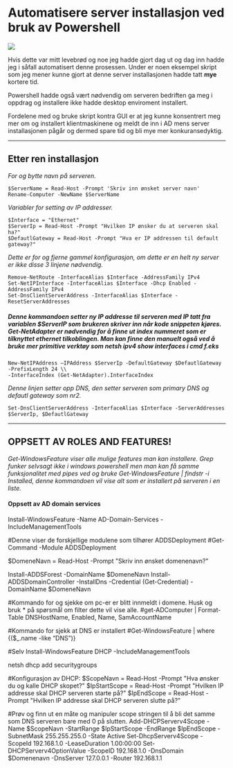 # Automatisere server installasjon ved bruk av Powershell
![](https://i0.wp.com/blogit.create.pt/wp-content/uploads/2017/02/powershell-cim_1.jpg?fit=1118%2C628&ssl=1)

Hvis dette var mitt levebrød og noe jeg hadde gjort dag ut og dag inn hadde jeg i såfall automatisert denne prosessen.
Under er noen eksempel skript som jeg mener kunne gjort at denne server installasjonen hadde tatt **mye** kortere tid.

Powershell hadde også vært nødvendig om serveren bedriften ga meg i oppdrag og installere
ikke hadde desktop enviroment installert.

Fordelene med og bruke skript kontra GUI er at jeg kunne konsentrert meg mer om og installert
klientmaskinene og meldt de inn i AD mens server installasjonen pågår og dermed spare tid og bli mye mer konkuransedyktig.

---
## Etter ren installasjon  ##

*For og bytte navn på serveren.*
```{PowerShell}
$ServerName = Read-Host -Prompt 'Skriv inn ønsket server navn'
Rename-Computer -NewName $ServerName
```

*Variabler for setting av IP addresser.*
```
$Interface = "Ethernet"
$ServerIp = Read-Host -Prompt "Hvilken IP ønsker du at serveren skal ha?"
$DefautlGateway = Read-Host -Prompt "Hva er IP addressen til default gateway?"
```

*Dette er for og fjerne gammel konfigurasjon, om dette er en helt ny server er ikke disse 3 linjene nødvendig.*
```
Remove-NetRoute -InterfaceAlias $Interface -AddressFamily IPv4
Set-NetIPInterface -InterfaceAlias $Interface -Dhcp Enabled -AddressFamily IPv4
Set-DnsClientServerAddress -InterfaceAlias $Interface -ResetServerAddresses
```
##### Denne kommandoen setter ny IP addresse til serveren med IP tatt fra variablen $ServerIP som brukeren skriver inn når kode snippeten kjøres. Get-NetAdapter er nødvendig for å finne ut index nummeret som er tilknyttet ethernet tilkoblingen. Man kan finne den manuelt også ved å bruke mer primitive verktøy som netsh ipv4 show interfaces i cmd f.eks #####

```
New-NetIPAddress –IPAddress $ServerIp -DefaultGateway $DefautlGateway -PrefixLength 24 \\
-InterfaceIndex (Get-NetAdapter).InterfaceIndex
```

*Denne linjen setter opp DNS, den setter serveren som primary DNS og defautl gateway som nr2.*
```
Set-DnsClientServerAddress -InterfaceAlias $Interface -ServerAddresses $ServerIp, $DefautlGateway
```

---

## OPPSETT AV ROLES AND FEATURES! ##

*Get-WindowsFeature viser alle mulige features man kan installere.*
*Grep funker selvsagt ikke i windows powershell men man kan få samme funksjonalitet med pipes ved og bruke*
*Get-WindowsFeature | findstr -i Installed, denne kommandoen vil vise alt som er installert på serveren i en liste.*

#### Oppsett av AD domain services ####
Install-WindowsFeature -Name AD-Domain-Services -IncludeManagementTools

#Denne viser de forskjellige modulene som tilhører ADDSDeployment
#Get-Command -Module ADDSDeployment

$DomeneNavn = Read-Host -Prompt "Skriv inn ønsket domenenavn?"

Install-ADDSForest -DomainName $DomeneNavn
Install-ADDSDomainController -InstallDns -Credential (Get-Credential) -DomainName $DomeneNavn


#Kommando for og sjekke om pc-er er blitt innmeldt i domene. Husk og bruk * på spørsmål om filter dette vil vise alle.
#get-ADComputer | Format-Table DNSHostName, Enabled, Name, SamAccountName

#Kommando for sjekk at DNS er installert
#Get-WindowsFeature | where {($_.name -like “DNS”)}


#Selv
Install-WindowsFeature DHCP -IncludeManagementTools

netsh dhcp add securitygroups


#Konfigurasjon av DHCP:
$ScopeNavn = Read-Host -Prompt "Hva ønsker du og kalle DHCP skopet?"
$IpStartScope = Read-Host -Prompt "Hvilken IP addresse skal DHCP serveren starte på?"
$IpEndScope = Read-Host -Prompt "Hvilken IP addresse skal DHCP serveren slutte på?"

#Prøv og finn ut en måte og manipuler scope stringen til å bli det samme som DNS serveren bare med 0 på slutten.
Add-DHCPServerv4Scope -Name $ScopeNavn -StartRange $IpStartScope -EndRange $IpEndScope -SubnetMask 255.255.255.0 -State Active
Set-DhcpServerv4Scope -ScopeId 192.168.1.0 -LeaseDuration 1.00:00:00
Set-DHCPServerv4OptionValue -ScopeID 192.168.1.0 -DnsDomain $Domenenavn -DnsServer 127.0.0.1 -Router 192.168.1.1



